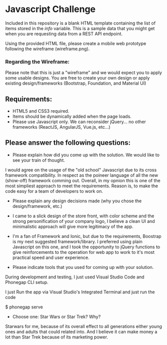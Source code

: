 # Javascript Challenge

Included in this repository is a blank HTML template containing the list of items stored in the *info* variable. This is a sample data that you might get when you are requesting data from a REST API endpoint.

Using the provided HTML file, please create a mobile web prototype following the wireframe (wireframe.png). 

### Regarding the Wireframe:
Please note that this is just a "wireframe" and we would expect you to apply some usable designs. 
You are free to create your own design or apply existing design/frameworks (Bootstrap, Foundation, and Material UI)

## Requirements:
* HTML5 and CSS3 required.
* Items should be dynamically added when the page loads.
* Please use Javascript only. We can reconsider jQuery... no other frameworks (ReactJS, AngularJS, Vue.js, etc...)

## Please answer the following questions:
* Please explain how did you come up with the solution. We would like to see your train of thought.

I would agree on the usage of the "old school" Javascript due to its cross framework compatibility. In respect as the poineer language of all the new (show-off) framework comming out. Overall, in my opnion this is one of the most simpliest approach to meet the requirements. Reason is, to make the code easy for a team of developers to work on.


* Please explain any design decisions made (why you chose the design/framework, etc.)

- I came to a slick design of the store front, with color scheme and the strong personification of your company logo, I believe a clean UI and minimalistic approach will give more legitimacy of the app.

- I'm a fan of Framework and Ionic, but due to the requirements, Boostrap is my next suggested framework/library. I preferred using plain Javascript on this one, and I took the opportunity to jQuery functions to give reinforcements to the operation for web app to work to it's most practical speed and user experience. 

* Please indicate tools that you used for coming up with your solution.

During development and testing, I just used Visual Studio Code and  Phonegap CLI setup.

I just Run the app  via Visual Studio's Integrated Terminal and just run the code

$ phonegap serve


* Choose one: Star Wars or Star Trek? Why?

Starwars for me, because of its overall effect to all generations either young ones and adults that could related into. And I believe it can make money a lot than Star Trek because of its marketing power.